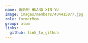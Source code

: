 ```yaml
---
name: 黃新裕 HUANG XIN-YU 
image: images/members/404415077.jpg 
role: formerMem
group: alum
links:
  github: link_to_github 
---
```

